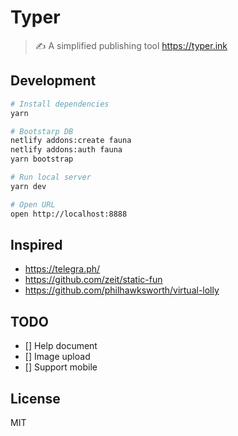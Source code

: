 # Typer 

> ✍️ A simplified publishing tool
> https://typer.ink



## Development

```sh
# Install dependencies
yarn

# Bootstarp DB
netlify addons:create fauna
netlify addons:auth fauna
yarn bootstrap

# Run local server
yarn dev

# Open URL
open http://localhost:8888
```

## Inspired

- https://telegra.ph/
- https://github.com/zeit/static-fun
- https://github.com/philhawksworth/virtual-lolly


## TODO

- [] Help document
- [] Image upload
- [] Support mobile
  
## License

MIT
